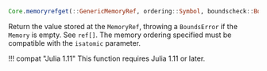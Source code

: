 ```julia
Core.memoryrefget(::GenericMemoryRef, ordering::Symbol, boundscheck::Bool)
```

Return the value stored at the `MemoryRef`, throwing a `BoundsError` if the `Memory` is empty. See `ref[]`. The memory ordering specified must be compatible with the `isatomic` parameter.

!!! compat "Julia 1.11"
    This function requires Julia 1.11 or later.

